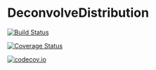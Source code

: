 # DeconvolveDistribution

[![Build Status](https://travis-ci.org/maximerischard/DeconvolveDistribution.jl.svg?branch=master)](https://travis-ci.org/maximerischard/DeconvolveDistribution.jl)

[![Coverage Status](https://coveralls.io/repos/maximerischard/DeconvolveDistribution.jl/badge.svg?branch=master&service=github)](https://coveralls.io/github/maximerischard/DeconvolveDistribution.jl?branch=master)

[![codecov.io](http://codecov.io/github/maximerischard/DeconvolveDistribution.jl/coverage.svg?branch=master)](http://codecov.io/github/maximerischard/DeconvolveDistribution.jl?branch=master)

